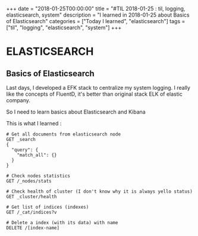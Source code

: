 +++
date = "2018-01-25T00:00:00"
title = "#TIL 2018-01-25 : til, logging, elasticsearch, system"
description = "I learned in 2018-01-25 about Basics of Elasticsearch"
categories = ["Today I learned", "elasticsearch"]
tags = ["til", "logging", "elasticsearch", "system"]
+++


# ELASTICSEARCH

## Basics of Elasticsearch

Last days, I developed a EFK stack to centralize my system logging. I really like the concepts of FluentD, it's better than original stack ELK of elastic company.

So I need to learn basics about Elasticsearch and Kibana

This is what I learned :

```http
# Get all documents from elasticsearch node
GET _search
{
  "query": {
    "match_all": {}
  }
}

# Check nodes statistics
GET /_nodes/stats

# Check health of cluster (I don't know why it is always yello status)
GET _cluster/health

# Get list of indices (indexes)
GET /_cat/indices?v

# Delete a index (with its data) with name
DELETE /[index-name]
```
